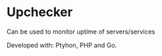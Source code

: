 # Upchecker
Can be used to monitor uptime of servers/services

Developed with:
Ptyhon, PHP and Go.
 
